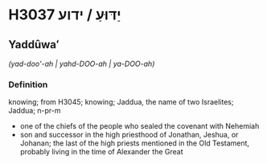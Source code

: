 # H3037 יַדּוּעַ / ידוע

## Yaddûwaʻ

_(yad-doo'-ah | yahd-DOO-ah | ya-DOO-ah)_

### Definition

knowing; from H3045; knowing; Jaddua, the name of two Israelites; Jaddua; n-pr-m

- one of the chiefs of the people who sealed the covenant with Nehemiah
- son and successor in the high priesthood of Jonathan, Jeshua, or Johanan; the last of the high priests mentioned in the Old Testament, probably living in the time of Alexander the Great
